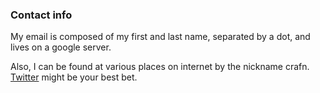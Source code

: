 ### Contact info

My email is composed of my first and last name, separated by a dot, and lives on a google server.

Also, I can be found at various places on internet by the nickname crafn. [Twitter](http://twitter.com/crafn) might be your best bet.
